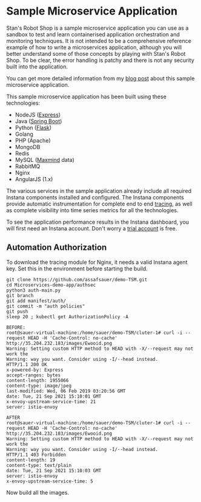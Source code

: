 # Sample Microservice Application

Stan's Robot Shop is a sample microservice application you can use as a sandbox to test and learn containerised application orchestration and monitoring techniques. It is not intended to be a comprehensive reference example of how to write a microservices application, although you will better understand some of those concepts by playing with Stan's Robot Shop. To be clear, the error handling is patchy and there is not any security built into the application.

You can get more detailed information from my [blog post](https://www.instana.com/blog/stans-robot-shop-sample-microservice-application/) about this sample microservice application.

This sample microservice application has been built using these technologies:
- NodeJS ([Express](http://expressjs.com/))
- Java ([Spring Boot](https://spring.io/))
- Python ([Flask](http://flask.pocoo.org))
- Golang
- PHP (Apache)
- MongoDB
- Redis
- MySQL ([Maxmind](http://www.maxmind.com) data)
- RabbitMQ
- Nginx
- AngularJS (1.x)

The various services in the sample application already include all required Instana components installed and configured. The Instana components provide automatic instrumentation for complete end to end [tracing](https://docs.instana.io/core_concepts/tracing/), as well as complete visibility into time series metrics for all the technologies.

To see the application performance results in the Instana dashboard, you will first need an Instana account. Don't worry a [trial account](https://instana.com/trial?utm_source=github&utm_medium=robot_shop) is free.

## Automation Authorization
 

To download the tracing module for Nginx, it needs a valid Instana agent key. Set this in the environment before starting the build.

```shell
git clone https://github.com/assafsauer/demo-TSM.git
cd Microservices-demo-app/authsec
python3 auth-main.py 
git branch
git add manifest/auth/
git commit -m "auth policies"
git push 
sleep 20 ; kubectl get AuthorizationPolicy -A
 
BEFORE:
root@sauer-virtual-machine:/home/sauer/demo-TSM/cluter-1# curl -i --request HEAD -H 'Cache-Control: no-cache'  http://35.204.232.183/images/Ewooid.png
Warning: Setting custom HTTP method to HEAD with -X/--request may not work the 
Warning: way you want. Consider using -I/--head instead.
HTTP/1.1 200 OK
x-powered-by: Express
accept-ranges: bytes
content-length: 1955066
content-type: image/jpeg
last-modified: Wed, 06 Feb 2019 03:20:56 GMT
date: Tue, 21 Sep 2021 15:10:01 GMT
x-envoy-upstream-service-time: 21
server: istio-envoy

AFTER
root@sauer-virtual-machine:/home/sauer/demo-TSM/cluter-1# curl -i --request HEAD -H 'Cache-Control: no-cache'  http://35.204.232.183/images/Ewooid.png
Warning: Setting custom HTTP method to HEAD with -X/--request may not work the 
Warning: way you want. Consider using -I/--head instead.
HTTP/1.1 403 Forbidden
content-length: 19
content-type: text/plain
date: Tue, 21 Sep 2021 15:10:03 GMT
server: istio-envoy
x-envoy-upstream-service-time: 5
```

Now build all the images.
